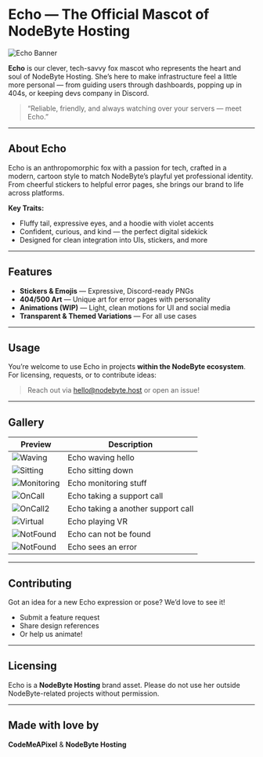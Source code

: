 # Echo — The Official Mascot of NodeByte Hosting

![Echo Banner](./assets/echo-banner.png)

**Echo** is our clever, tech-savvy fox mascot who represents the heart and soul of NodeByte Hosting. She’s here to make infrastructure feel a little more personal — from guiding users through dashboards, popping up in 404s, or keeping devs company in Discord.

> “Reliable, friendly, and always watching over your servers — meet Echo.”

---

## About Echo

Echo is an anthropomorphic fox with a passion for tech, crafted in a modern, cartoon style to match NodeByte’s playful yet professional identity. From cheerful stickers to helpful error pages, she brings our brand to life across platforms.

**Key Traits:**

-   Fluffy tail, expressive eyes, and a hoodie with violet accents
-   Confident, curious, and kind — the perfect digital sidekick
-   Designed for clean integration into UIs, stickers, and more

---

## Features

-   **Stickers & Emojis** — Expressive, Discord-ready PNGs
-   **404/500 Art** — Unique art for error pages with personality
-   **Animations (WIP)** — Light, clean motions for UI and social media
-   **Transparent & Themed Variations** — For all use cases

---

## Usage

You’re welcome to use Echo in projects **within the NodeByte ecosystem**. For licensing, requests, or to contribute ideas:

> Reach out via [hello@nodebyte.host](mailto:hello@nodebyte.host) or open an issue!

---

## Gallery

| Preview                                     | Description                        |
| ------------------------------------------- | ---------------------------------- |
| ![Waving](./assets/echo-wave.png)           | Echo waving hello                  |
| ![Sitting](./assets/echo-sitting.png)       | Echo sitting down                  |
| ![Monitoring](./assets/echo-monitoring.png) | Echo monitoring stuff              |
| ![OnCall](./assets/echo-oncall.png)         | Echo taking a support call         |
| ![OnCall2](./assets/echo-oncall2.png)       | Echo taking a another support call |
| ![Virtual](./assets/echo-vr.png)            | Echo playing VR                    |
| ![NotFound](./assets/echo-404.png)          | Echo can not be found              |
| ![NotFound](./assets/echo-500.png)          | Echo sees an error                 |

---

## Contributing

Got an idea for a new Echo expression or pose? We’d love to see it!

-   Submit a feature request
-   Share design references
-   Or help us animate!

---

## Licensing

Echo is a **NodeByte Hosting** brand asset. Please do not use her outside NodeByte-related projects without permission.

---

## Made with love by

**CodeMeAPixel** & **NodeByte Hosting**

